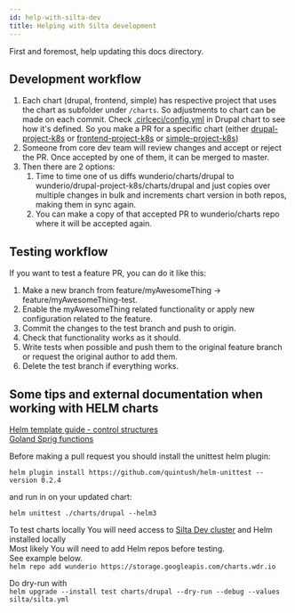 ```yaml
---
id: help-with-silta-dev
title: Helping with Silta development
---
```


First and foremost, help updating this docs directory.

## Development workflow

1. Each chart (drupal, frontend, simple) has respective project that uses the chart as subfolder under `/charts`. So adjustments to chart can be made on each commit. Check [.cirlceci/config.yml](https://github.com/wunderio/drupal-project-k8s/blob/master/.circleci/config.yml#L29) in Drupal chart to see how it's defined. So you make a PR for a specific chart (either [drupal-project-k8s](https://github.com/wunderio/drupal-project-k8s) or [frontend-project-k8s](https://github.com/wunderio/frontend-project-k8s) or [simple-project-k8s](https://github.com/wunderio/simple-project-k8s))
1. Someone from core dev team will review changes and accept or reject the PR. Once accepted by one of them, it can be merged to master.
1. Then there are 2 options:
   1. Time to time one of us diffs wunderio/charts/drupal to wunderio/drupal-project-k8s/charts/drupal and just copies over multiple changes in bulk and increments chart version in both repos, making them in sync again.
   1. You can make a copy of that accepted PR to wunderio/charts repo where it will be accepted again.

## Testing workflow

If you want to test a feature PR, you can do it like this:

1. Make a new branch from feature/myAwesomeThing -> feature/myAwesomeThing-test.
1. Enable the myAwesomeThing related functionality or apply new configuration related to the feature.
1. Commit the changes to the test branch and push to origin.
1. Check that functionality works as it should.
1. Write tests when possible and push them to the original feature branch or request the original author to add them.
1. Delete the test branch if everything works.


## Some tips and external documentation when working with HELM charts

[Helm template guide - control structures](https://helm.sh/docs/chart_template_guide/control_structures/)  
[Goland Sprig functions](http://masterminds.github.io/sprig/defaults.html)


Before making a pull request you should install the unittest helm plugin:

```
helm plugin install https://github.com/quintush/helm-unittest --version 0.2.4
```

and run in on your updated chart:

```
helm unittest ./charts/drupal --helm3
```

To test charts locally You will need access to [Silta Dev cluster](https://intra.wunder.io/info/silta/silta-ops-manual) and Helm installed locally  
Most likely You will need to add Helm repos before testing.    
See example below.       
`helm repo add wunderio https://storage.googleapis.com/charts.wdr.io`  

Do dry-run with  
`helm upgrade --install test charts/drupal --dry-run --debug --values silta/silta.yml`  

